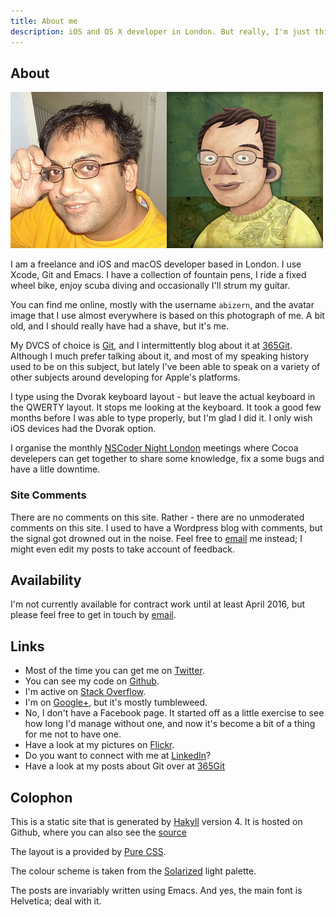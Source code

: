 ```yaml
---
title: About me
description: iOS and OS X developer in London. But really, I'm just this guy, you know?
---
```


## About

![Avatars](/images/avatars.jpg)

I am a freelance and iOS and macOS developer based in London. I use Xcode, Git and Emacs. I have a collection of
fountain pens, I ride a fixed wheel bike, enjoy scuba diving and occasionally I'll strum my guitar.

You can find me online, mostly with the username `abizern`, and the avatar image that I use almost everywhere is based
on this photograph of me. A bit old, and I should really have had a shave, but it's me.


My DVCS of choice is [Git](http://git-scm.com "Main Git site"), and I intermittently blog about it
at [365Git](http://365git.tumblr.com). Although I much prefer talking about it, and most of my speaking history used to
be on this subject, but lately I've been able to speak on a variety of other subjects around developing for Apple's platforms.

I type using the Dvorak keyboard layout - but leave the actual keyboard in the QWERTY layout. It stops me looking at the
keyboard. It took a good few months before I was able to type properly, but I'm glad I did it. I only wish iOS devices
had the Dvorak option.

I organise the monthly [NSCoder Night London](http://nscodernightlondon.com "NSCoder Night London") meetings where Cocoa
develepers can get together to share some knowledge, fix a some bugs and have a litle downtime.

### Site Comments

There are no comments on this site. Rather - there are no unmoderated comments on this site. I used to have a Wordpress
blog with comments, but the signal got drowned out in the noise. Feel free to <a
href='&#109;&#97;&#105;&#108;&#116;&#111;&#58;&#97;&#98;&#105;&#122;&#101;&#114;&#110;&#64;&#97;&#98;&#105;&#122;&#101;&#114;&#110;&#46;&#111;&#114;&#103;'>&#101;&#109;&#97;&#105;&#108;</a>
me instead; I might even edit my posts to take account of feedback.

## Availability
I'm not currently available for contract work until at least April 2016, but please feel free to get in touch by <a
href='&#109;&#97;&#105;&#108;&#116;&#111;&#58;&#97;&#98;&#105;&#122;&#101;&#114;&#110;&#64;&#97;&#98;&#105;&#122;&#101;&#114;&#110;&#46;&#111;&#114;&#103;'>&#101;&#109;&#97;&#105;&#108;</a>.


## Links

- Most of the time you can get me on [Twitter](http://twitter.com/#!/abizern "Twitter page").
- You can see my code on [Github](http://git.io/abizern "GitHub page").
- I'm active on [Stack Overflow](http://stackoverflow.com/users/41116/abizern "Stack Overflow").
- I'm on [Google+](https://plus.google.com/114978774242418167340/posts "Google+ page"), but it's mostly tumbleweed.
- No, I don't have a Facebook page. It started off as a little exercise to see how long I'd manage without one, and now
  it's become a bit of a thing for me not to have one.
- Have a look at my pictures on [Flickr](http://www.flickr.com/people/stompy/ "Flickr page").
- Do you want to connect with me at [LinkedIn](https://uk.linkedin.com/in/abizern "LinkedIn")?
- Have a look at my posts about Git over at [365Git](http://365git.tumblr.com)

## Colophon

This is a static site that is generated by [Hakyll](http://jaspervdj.be/hakyll/)
version 4. It is hosted on Github, where you can also see the
[source](https://github.com/Abizern/hblog)

The layout is a provided by [Pure CSS](http://purecss.io).

The colour scheme is taken from the [Solarized](http://ethanschoonover.com/solarized) light palette.

The posts are invariably written using Emacs. And yes, the main font is Helvetica; deal with it.
